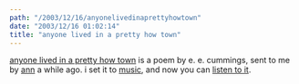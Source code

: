 ```yaml
---
path: "/2003/12/16/anyonelivedinaprettyhowtown" 
date: "2003/12/16 01:02:14" 
title: "anyone lived in a pretty how town" 
---
```

<p><a href="http://www.randomchaos.com/document.php?source=lyrics/scott_reynen/anyone_lived_in_a_pretty_how_town">anyone lived in a pretty how town</a> is a poem by e. e. cummings, sent to me by <a href="http://annmariabell.com/alternate/blog/blog.html">ann</a> a while ago. i set it to <a href="http://music.randomchaos.com/">music</a>, and now you can <a href="http://music.randomchaos.com/mp3s/scott_reynen/anyone_lived_in_a_pretty_how_town.mp3">listen to it</a>.</p>